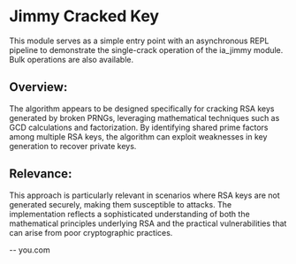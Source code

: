 Jimmy Cracked Key
==================


This module serves as a simple entry point with an asynchronous REPL pipeline to demonstrate the single-crack operation of the ia_jimmy module. Bulk operations are also available.


Overview:
---------
The algorithm appears to be designed specifically for cracking RSA keys generated by broken PRNGs, leveraging mathematical techniques such as GCD calculations and factorization. By identifying shared prime factors among multiple RSA keys, the algorithm can exploit weaknesses in key generation to recover private keys.


Relevance:
----------
This approach is particularly relevant in scenarios where RSA keys are not generated securely, making them susceptible to attacks. The implementation reflects a sophisticated understanding of both the mathematical principles underlying RSA and the practical vulnerabilities that can arise from poor cryptographic practices.


-- you.com
